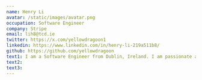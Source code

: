 ```yaml
---
name: Henry Li
avatar: /static/images/avatar.png
occupation: Software Engineer
company: Stripe
email: lih8@tcd.ie
twitter: https://x.com/yellowdragoon1
linkedin: https://www.linkedin.com/in/henry-li-219a511b8/
github: https://github.com/yellowdragoon
text1: I am a Software Engineer from Dublin, Ireland. I am passionate about many areas of Computer Science such as Fullstack Development, Reinforcement Learning, and Game Development. Some of my hobbies include Chess, Violin/Piano, Bouldering, and Football.
text2:
text3:
---
```

